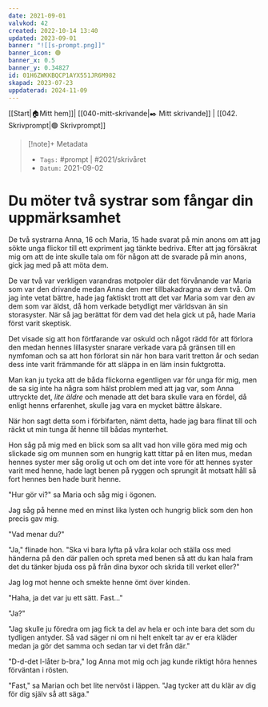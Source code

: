 ```yaml
---
date: 2021-09-01
valvkod: 42
created: 2022-10-14 13:40
updated: 2023-09-01
banner: "![[s-prompt.png]]"
banner_icon: 🟢
banner_x: 0.5
banner_y: 0.34827
id: 01H6ZWKKBQCP1AYX551JR6M982
skapad: 2023-07-23
uppdaterad: 2024-11-09
---
```

[[Start|🏠Mitt hem]]| [[040-mitt-skrivande|✒️ Mitt skrivande]] | [[042. Skrivprompt|🟢 Skrivprompt]]
> [!note]+ Metadata
> * `Tags:`  #prompt | #2021/skrivåret 
> * `Datum:`  2021-09-02

# Du möter två systrar som fångar din uppmärksamhet

De två systrarna Anna, 16 och Maria, 15 hade svarat på min anons om att jag sökte unga flickor till ett expriment jag tänkte bedriva. Efter att jag försäkrat mig om att de inte skulle tala om för någon att de svarade på min anons, gick jag med på att möta dem.

De var två var verkligen varandras motpoler där det förvånande var Maria som var den drivande medan Anna den mer tillbakadragna av dem två. Om jag inte vetat bättre, hade jag faktiskt trott att det var Maria som var den av dem som var äldst, då hom verkade betydligt mer världsvan än sin storasyster. När så jag berättat för dem vad det hela gick ut på, hade Maria först varit skeptisk.

Det visade sig att hon förtfarande var oskuld och något rädd för att förlora den medan hennes lillasyster snarare verkade vara på gränsen till en nymfoman och sa att hon förlorat sin när hon bara varit tretton år och sedan dess inte varit främmande för att släppa in en läm insin fuktgrotta.

Man kan ju tycka att de båda flickorna egentligen var för unga för mig, men de sa sig inte ha några som hälst problem med att jag var, som Anna uttryckte det, *lite äldre* och menade att det bara skulle vara en fördel, då enligt henns erfarenhet, skulle jag vara en mycket bättre älskare.

När hon sagt detta som i förbifarten, nämt detta, hade jag bara flinat till och räckt ut min tunga åẗ henne till bådas mynterhet.

Hon såg på mig med en blick som sa allt vad hon ville göra med mig och slickade sig om munnen som en hungrig katt tittar på en liten mus, medan hennes syster mer såg orolig ut och om det inte vore för att hennes syster varit med henne, hade lagt benen på ryggen och sprungit åt motsatt håll så fort hennes ben hade burit henne.

"Hur gör vi?" sa Maria och såg mig i ögonen.

Jag såg på henne med en minst lika lysten och hungrig blick som den hon precis gav mig.

"Vad menar du?"

"Ja," flinade hon. "Ska vi bara lyfta på våra kolar och ställa oss med händerna på den där pallen och spreta med benen så att du kan hala fram det du tänker bjuda oss på från dina byxor och skrida till verket eller?"

Jag log mot henne och smekte henne ömt över kinden.

"Haha, ja det var ju ett sätt. Fast..."

"Ja?"

"Jag skulle ju föredra om jag fick ta del av hela er och inte bara det som du tydligen antyder. Så vad säger ni om ni helt enkelt tar av er era kläder medan ja gör det samma och sedan tar vi det från där."

"D-d-det l-låter b-bra," log Anna mot mig och jag kunde riktigt höra hennes förväntan i rösten.

"Fast," sa Marian och bet lite nervöst i läppen. "Jag tycker att du klär av dig för dig själv sǻ att säga."